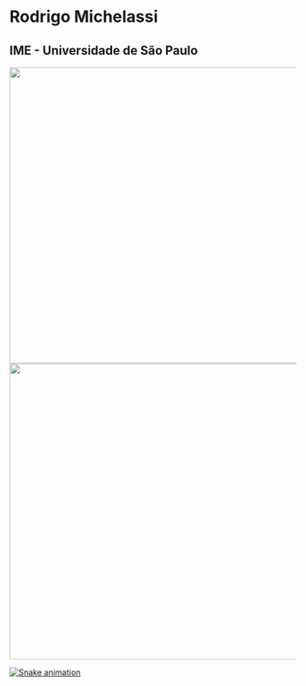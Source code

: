 <h1>Rodrigo Michelassi</h1>
<h2>IME - Universidade de São Paulo</h2>

<div>
    <a href="https://github.com/roddd35">
    <img width="520cm" src="https://github-readme-stats.vercel.app/api?username=roddd35&show_icons=true&theme=dark&include_all_commits=true&count_private=true"/>
    <img width="520cm" src="https://github-readme-stats.vercel.app/api/top-langs/?username=roddd35&layout=compact&langs_count=16&theme=dark"/>
</div>
  
![Snake animation](https://github.com/roddd35/roddd35/blob/output/github-contribution-grid-snake.svg)
